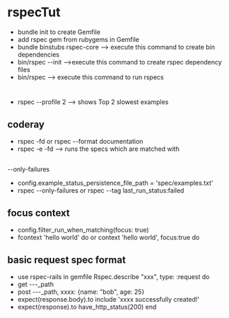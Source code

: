 # rspecTut
* bundle init to create Gemfile
* add rspec gem from rubygems in Gemfile
* bundle binstubs rspec-core --> execute this command to create bin dependencies
* bin/rspec --init -->execute this command to create rspec dependency files
* bin/rspec --> execute this command to run rspecs

#
* rspec --profile 2 --> shows Top 2 slowest examples

## coderay
* rspec -fd or rspec --format documentation
* rspec -e <sample word here> -fd --> runs the specs which are matched with <sample word here>

##
--only-failures
* config.example_status_persistence_file_path = 'spec/examples.txt'
* rspec --only-failures or rspec --tag last_run_status:failed

## focus context
* config.filter_run_when_matching(focus: true)
* fcontext 'hello world' do or context 'hello world', focus:true do

## basic request spec format
* use rspec-rails in gemfile
Rspec.describe "xxx", type: :request do
 * get ---_path
 * post ---_path, xxxx: {name: "bob", age: 25}
 * expect(response.body).to include 'xxxx successfully created!'
 * expect(response).to have_http_status(200)
 end